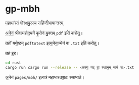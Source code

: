 # gp-mbh
म॒हाभा॑रतं गोरक्षपु॒रस्य॒ सहि॑न्दीभाषान्तरम्

[अ॒नेन॑](https://github.com/shreevatsa/pdf-glyph-mapping/) श्रीवत्महोद॒यने॑ कृ॒तेन॑ यु॒क्तम् `pdf` इति॑ करोतु।

ततो॑ यथे॒ष्टम् `pdftotext` इत्य॒नेना॒न्येन॑ वा `.txt` इति॑ करोतु।

तत॑ इ॒ह।

```bash
cd rust
cargo run cargo run --release -- <तस्य॒ यद् वा॒ स्थान॒न् नाम॑ च>.txt
```

अ॒नेन॑ `pages/mbh/` इत्यत्र॑ महाभारतपा॒ठः स्था॑प्यते।
